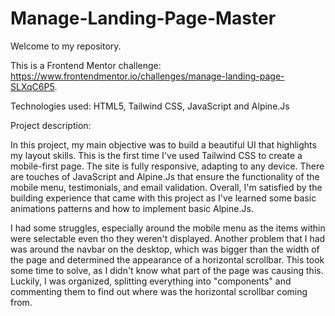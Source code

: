# Manage-Landing-Page-Master

Welcome to my repository. 

This is a Frontend Mentor challenge: https://www.frontendmentor.io/challenges/manage-landing-page-SLXqC6P5.

Technologies used: HTML5, Tailwind CSS, JavaScript and Alpine.Js

Project description:

In this project, my main objective was to build a beautiful UI that highlights my layout skills. This is the first time I've used Tailwind CSS to create a mobile-first page.
The site is fully responsive, adapting to any device. There are touches of JavaScript and Alpine.Js that ensure the functionality of the mobile menu, testimonials, and email
validation. Overall, I'm satisfied by the building experience that came with this project as I've learned some basic animations patterns and how to implement basic Alpine.Js.

I had some struggles, especially around the mobile menu as the items within were selectable even tho they weren't displayed. Another problem that I had was around the navbar on
the desktop, which was bigger than the width of the page and determined the appearance of a horizontal scrollbar. This took some time to solve, as I didn't know what part of the 
page was causing this. Luckily, I was organized, splitting everything into "components" and commenting them to find out where was the horizontal scrollbar coming from.

